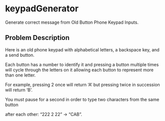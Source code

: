 # keypadGenerator
Generate correct message from Old Button Phone Keypad Inputs.

## Problem Description

Here is an old phone keypad with alphabetical letters, a
backspace key, and a send button.

Each button has a number to identify it and pressing a button
multiple times will cycle through the letters on it allowing
each button to represent more than one letter.

For example, pressing 2 once will return ‘A’ but pressing twice in succession will return
‘B’.

You must pause for a second in order to type two characters from the same
button

after each other: “222 2 22” -> “CAB”.
